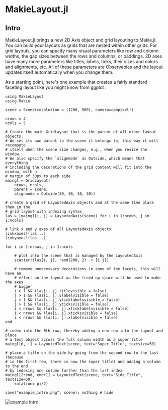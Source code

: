 # MakieLayout.jl

## Intro

MakieLayout.jl brings a new 2D Axis object and grid layouting to Makie.jl. You
can build your layouts as grids that are nested within other grids. For grid layouts,
you can specify many visual parameters like row and column widths, the gap sizes
between the rows and columns, or paddings. 2D axes have many more parameters like
titles, labels, ticks, their sizes and colors and alignments, etc. All of these
parameters are Observables and the layout updates itself automatically when you
change them.

As a starting point, here's one example that creates a fairly standard faceting layout
like you might know from ggplot :

```@example
using MakieLayout
using Makie

scene = Scene(resolution = (1200, 900), camera=campixel!)

nrows = 4
ncols = 5

# Create the main GridLayout that is the parent of all other layout objects.
# We set its own parent to the scene it belongs to, this way it will recompute
# itself when the scene size changes, e.g., when you resize the window.
# We also specify the `alignmode` as Outside, which means that everything
# including the decorations of the grid content will fit into the window, with a
# margin of 30px to each side
maingl = GridLayout(
    nrows, ncols,
    parent = scene,
    alignmode = Outside(30, 30, 30, 30))

# create a grid of LayoutedAxis objects and at the same time place them in the
# grid layout with indexing syntax
las = [maingl[i, j] = LayoutedAxis(scene) for i in 1:nrows, j in 1:ncols]

# link x and y axes of all LayoutedAxis objects
linkxaxes!(las...)
linkyaxes!(las...)

for i in 1:nrows, j in 1:ncols

    # plot into the scene that is managed by the LayoutedAxis
    scatter!(las[i, j], rand(200, 2) .+ [i j])

    # remove unnecessary decorations in some of the facets, this will have an
    # effect on the layout as the freed up space will be used to make the axes
    # bigger
    i > 1 && (las[i, j].titlevisible = false)
    j > 1 && (las[i, j].ylabelvisible = false)
    j > 1 && (las[i, j].yticklabelsvisible = false)
    j > 1 && (las[i, j].yticksvisible = false)
    i < nrows && (las[i, j].xticklabelsvisible = false)
    i < nrows && (las[i, j].xticksvisible = false)
    i < nrows && (las[i, j].xlabelvisible = false)
end

# index into the 0th row, thereby adding a new row into the layout and place
# a text object across the full column width as a super title
maingl[0, :] = LayoutedText(scene, text="Super Title", textsize=50)

# place a title on the side by going from the second row to the last (because
# in the first row, there is now the super title) and adding a column to the end
# by indexing one column further than the last index
maingl[2:end, end+1] = LayoutedText(scene, text="Side Title", textsize=50,
    rotation=-pi/2)

save("example_intro.png", scene); nothing # hide
```

![example intro](example_intro.png)
